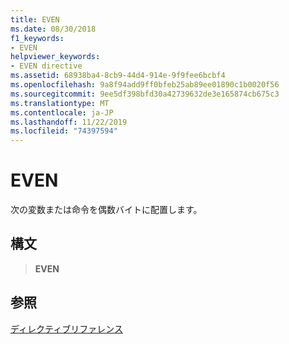 ```yaml
---
title: EVEN
ms.date: 08/30/2018
f1_keywords:
- EVEN
helpviewer_keywords:
- EVEN directive
ms.assetid: 68938ba4-8cb9-44d4-914e-9f9fee6bcbf4
ms.openlocfilehash: 9a8f94add9ff0bfeb25ab89ee01890c1b0020f56
ms.sourcegitcommit: 9ee5df398bfd30a42739632de3e165874cb675c3
ms.translationtype: MT
ms.contentlocale: ja-JP
ms.lasthandoff: 11/22/2019
ms.locfileid: "74397594"
---
```

# <a name="even"></a>EVEN

次の変数または命令を偶数バイトに配置します。

## <a name="syntax"></a>構文

> **EVEN**

## <a name="see-also"></a>参照

[ディレクティブリファレンス](directives-reference.md)

